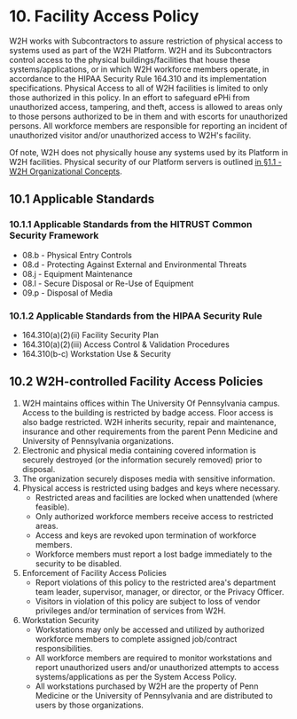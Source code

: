 # 10. Facility Access Policy

W2H works with Subcontractors to assure restriction of physical access to systems used as part of the W2H Platform. W2H and its Subcontractors control access to the physical buildings/facilities that house these systems/applications, or in which W2H workforce members operate, in accordance to the HIPAA Security Rule 164.310 and its implementation specifications. Physical Access to all of W2H facilities is limited to only those authorized in this policy. In an effort to safeguard ePHi from unauthorized access, tampering, and theft, access is allowed to areas only to those persons authorized to be in them and with escorts for unauthorized persons. All workforce members are responsible for reporting an incident of unauthorized visitor and/or unauthorized access to W2H's facility.

Of note, W2H does not physically house any systems used by its Platform in W2H facilities. Physical security of our Platform servers is outlined [in §1.1 - W2H Organizational Concepts](./01-introduction.md#11-w2h-organizational-concepts).

## 10.1 Applicable Standards

### 10.1.1 Applicable Standards from the HITRUST Common Security Framework

* 08.b - Physical Entry Controls
* 08.d - Protecting Against External and Environmental Threats
* 08.j - Equipment Maintenance
* 08.l - Secure Disposal or Re-Use of Equipment
* 09.p - Disposal of Media

### 10.1.2 Applicable Standards from the HIPAA Security Rule

* 164.310(a)(2)(ii) Facility Security Plan
* 164.310(a)(2)(iii) Access Control & Validation Procedures
* 164.310(b-c) Workstation Use & Security

## 10.2 W2H-controlled Facility Access Policies

1. W2H maintains offices within The University Of Pennsylvania campus. Access to the building is restricted by badge access. Floor access is also badge restricted. W2H inherits security, repair and maintenance, insurance and other requirements from the parent Penn Medicine and University of Pennsylvania organizations. 
2. Electronic and physical media containing covered information is securely destroyed (or the information securely removed) prior to disposal.
3. The organization securely disposes media with sensitive information.
7. Physical access is restricted using badges and keys where necessary.
   * Restricted areas and facilities are locked when unattended (where feasible).
   * Only authorized workforce members receive access to restricted areas.
   * Access and keys are revoked upon termination of workforce members.
   * Workforce members must report a lost badge immediately to the security to be disabled.
8. Enforcement of Facility Access Policies
   * Report violations of this policy to the restricted area's department team leader, supervisor, manager, or director, or the Privacy Officer.
   * Visitors in violation of this policy are subject to loss of vendor privileges and/or termination of services from W2H.
9. Workstation Security
   * Workstations may only be accessed and utilized by authorized workforce members to complete assigned job/contract responsibilities.
   * All workforce members are required to monitor workstations and report unauthorized users and/or unauthorized attempts to access systems/applications as per the System Access Policy.
   * All workstations purchased by W2H are the property of Penn Medicine or the University of Pennsylvania and are distributed to users by those organizations.
